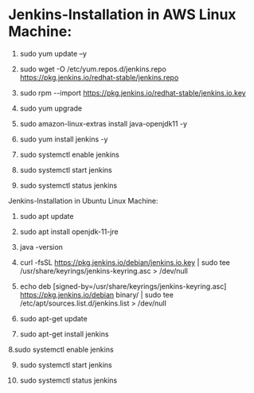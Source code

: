 # Jenkins-Installation in AWS Linux Machine:

1. sudo yum update –y

2. sudo wget -O /etc/yum.repos.d/jenkins.repo https://pkg.jenkins.io/redhat-stable/jenkins.repo

3. sudo rpm --import https://pkg.jenkins.io/redhat-stable/jenkins.io.key

4. sudo yum upgrade

5. sudo amazon-linux-extras install java-openjdk11 -y

6. sudo yum install jenkins -y

7. sudo systemctl enable jenkins

8. sudo systemctl start jenkins

9. sudo systemctl status jenkins


Jenkins-Installation in Ubuntu Linux Machine:

1. sudo apt update

2. sudo apt install openjdk-11-jre

3. java -version

4. curl -fsSL https://pkg.jenkins.io/debian/jenkins.io.key | sudo tee /usr/share/keyrings/jenkins-keyring.asc > /dev/null

5. echo deb [signed-by=/usr/share/keyrings/jenkins-keyring.asc] https://pkg.jenkins.io/debian binary/ | sudo tee /etc/apt/sources.list.d/jenkins.list > /dev/null

6. sudo apt-get update

7. sudo apt-get install jenkins

8.sudo systemctl enable jenkins

9. sudo systemctl start jenkins

10. sudo systemctl status jenkins



